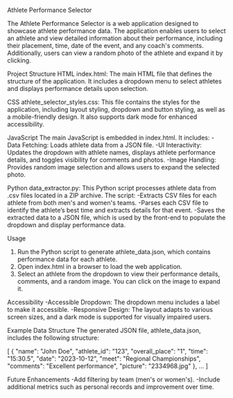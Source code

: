 Athlete Performance Selector

The Athlete Performance Selector is a web application designed to showcase athlete performance data. The application enables users to select an athlete and view detailed information about their performance, including their placement, time, date of the event, and any coach's comments. Additionally, users can view a random photo of the athlete and expand it by clicking.


Project Structure
HTML
index.html: The main HTML file that defines the structure of the application. It includes a dropdown menu to select athletes and displays performance details upon selection.

CSS
athlete_selector_styles.css: This file contains the styles for the application, including layout styling, dropdown and button styling, as well as a mobile-friendly         design. It also supports dark mode for enhanced accessibility.


JavaScript
The main JavaScript is embedded in index.html. It includes:
        -Data Fetching: Loads athlete data from a JSON file.
        -UI Interactivity: Updates the dropdown with athlete names, displays athlete performance details, and toggles visibility for comments and photos.
        -Image Handling: Provides random image selection and allows users to expand the selected photo.


Python
data_extractor.py: This Python script processes athlete data from .csv files located in a ZIP archive. The script:
        -Extracts CSV files for each athlete from both men's and women's teams.
        -Parses each CSV file to identify the athlete’s best time and extracts details for that event.
        -Saves the extracted data to a JSON file, which is used by the front-end to populate the dropdown and display performance data.


Usage
1. Run the Python script to generate athlete_data.json, which contains performance data for each athlete.
2. Open index.html in a browser to load the web application.
3. Select an athlete from the dropdown to view their performance details, comments, and a random image. You can click on the image to expand it.


Accessibility
        -Accessible Dropdown: The dropdown menu includes a label to make it accessible.
        -Responsive Design: The layout adapts to various screen sizes, and a dark mode is supported for visually impaired users.


Example Data Structure
The generated JSON file, athlete_data.json, includes the following structure:

[
  {
    "name": "John Doe",
    "athlete_id": "123",
    "overall_place": "1",
    "time": "15:30.5",
    "date": "2023-10-12",
    "meet": "Regional Championships",
    "comments": "Excellent performance",
    "picture": "2334968.jpg"
  },
  ...
]


Future Enhancements
        -Add filtering by team (men's or women's).
        -Include additional metrics such as personal records and improvement over time.        
